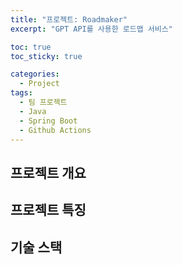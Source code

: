 ```yaml
---
title: "프로젝트: Roadmaker"
excerpt: "GPT API를 사용한 로드맵 서비스"

toc: true
toc_sticky: true

categories:
  - Project
tags:
  - 팀 프로젝트
  - Java
  - Spring Boot
  - Github Actions
---
```

## 프로젝트 개요
## 프로젝트 특징
## 기술 스택


